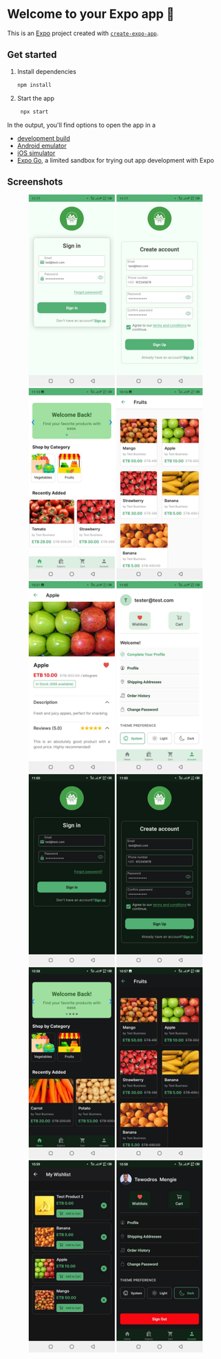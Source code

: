# Welcome to your Expo app 👋

This is an [Expo](https://expo.dev) project created with [`create-expo-app`](https://www.npmjs.com/package/create-expo-app).

## Get started

1. Install dependencies

   ```bash
   npm install
   ```

2. Start the app

   ```bash
    npx start
   ```

In the output, you'll find options to open the app in a

- [development build](https://docs.expo.dev/develop/development-builds/introduction/)
- [Android emulator](https://docs.expo.dev/workflow/android-studio-emulator/)
- [iOS simulator](https://docs.expo.dev/workflow/ios-simulator/)
- [Expo Go](https://expo.dev/go), a limited sandbox for trying out app development with Expo

## Screenshots

<p align="center">
  <img src="assets/images/screenshots/sign-in.png" alt="Screenshot" width="200"/>
  <img src="assets/images/screenshots/sign-up.png" alt="Screenshot" width="200"/>
  <img src="assets/images/screenshots/home.png" alt="Screenshot" width="200"/>
  <img src="assets/images/screenshots/fruit-categories.png" alt="Screenshot" width="200"/>
  <img src="assets/images/screenshots/product-details.png" alt="Screenshot" width="200"/>
  <img src="assets/images/screenshots/account.png" alt="Screenshot" width="200"/>
  <img src="assets/images/screenshots/dark-sign-in.png" alt="Screenshot" width="200"/>
  <img src="assets/images/screenshots/dark-sign-up.png" alt="Screenshot" width="200"/>
  <img src="assets/images/screenshots/dark-home.png" alt="Screenshot" width="200"/>
  <img src="assets/images/screenshots/dark-fruit-categories.png" alt="Screenshot" width="200"/>
  <img src="assets/images/screenshots/dark-wishlists.png" alt="Screenshot" width="200"/>
  <img src="assets/images/screenshots/dark-account.png" alt="Screenshot" width="200"/>
  
</p>
